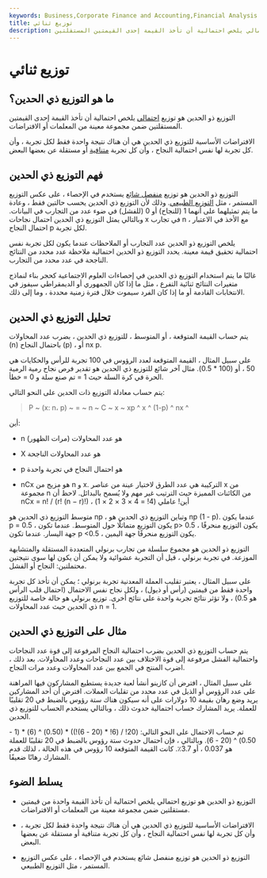 ```yaml
---
keywords: Business,Corporate Finance and Accounting,Financial Analysis
title: توزيع ثنائي
description: التوزيع ذو الحدين هو توزيع احتمالي يلخص احتمالية أن تأخذ القيمة إحدى القيمتين المستقلتين.
---
```


# توزيع ثنائي
## ما هو التوزيع ذي الحدين؟

التوزيع ذو الحدين هو توزيع [احتمالي](/probabilitydistribution) يلخص احتمالية أن تأخذ القيمة إحدى القيمتين المستقلتين ضمن مجموعة معينة من المعلمات أو الافتراضات.

الافتراضات الأساسية للتوزيع ذي الحدين هي أن هناك نتيجة واحدة فقط لكل تجربة ، وأن كل تجربة لها نفس احتمالية النجاح ، وأن كل تجربة [متنافية](/mutuallyexclusive) أو مستقلة عن بعضها البعض.

## فهم التوزيع ذي الحدين

التوزيع ذو الحدين هو توزيع [منفصل شائع](/discrete-distribution) يستخدم في الإحصاء ، على عكس التوزيع المستمر ، مثل [التوزيع الطبيعي](/normaldistribution). وذلك لأن التوزيع ذي الحدين يحسب حالتين فقط ، وعادة ما يتم تمثيلهما على أنهما 1 (للنجاح) أو 0 (للفشل) في ضوء عدد من التجارب في البيانات. وبالتالي يمثل التوزيع ذي الحدين احتمال نجاحات x في تجارب n ، مع الأخذ في الاعتبار احتمال النجاح p لكل تجربة.

يلخص التوزيع ذو الحدين عدد التجارب أو الملاحظات عندما يكون لكل تجربة نفس احتمالية تحقيق قيمة معينة. يحدد التوزيع ذو الحدين احتمالية ملاحظة عدد محدد من النتائج الناجحة في عدد محدد من التجارب.

غالبًا ما يتم استخدام التوزيع ذي الحدين في إحصاءات العلوم الاجتماعية كحجر بناء لنماذج متغيرات النتائج ثنائية التفرع ، مثل ما إذا كان الجمهوري أو الديمقراطي سيفوز في الانتخابات القادمة أو ما إذا كان الفرد سيموت خلال فترة زمنية محددة ، وما إلى ذلك.

## تحليل التوزيع ذي الحدين

يتم حساب القيمة المتوقعة ، أو المتوسط ، للتوزيع ذي الحدين ، بضرب عدد المحاولات (n) باحتمال النجاح (p) ، أو nx p.

على سبيل المثال ، القيمة المتوقعة لعدد الرؤوس في 100 تجربة للرأس والحكايات هي 50 ، أو (100 * 0.5). مثال آخر شائع للتوزيع ذي الحدين هو تقدير فرص نجاح رمية الرمية الحرة في كرة السلة حيث 1 = تم صنع سلة و 0 = خطأ.

يتم حساب معادلة التوزيع ذات الحدين على النحو التالي:

>

> P ~ (x: n، p) ~ = ~ n ~ C ~ x ~ xp ^ x ^ (1-p) ^ nx ^

>

أين:

- n هو عدد المحاولات (مرات الظهور)

- X هو عدد المحاولات الناجحة

- p هو احتمال النجاح في تجربة واحدة

- nCx هو مزيج من n و x. التركيبة هي عدد الطرق لاختيار عينة من عناصر x من مجموعة n من الكائنات المميزة حيث الترتيب غير مهم ولا يُسمح بالبدائل. لاحظ أن nCx = n! / (r! (n − r)!) ، أين! عاملي (4! = 4 × 3 × 2 × 1)

متوسط التوزيع ذي الحدين هو np ، وتباين التوزيع ذي الحدين هو np (1 - p). عندما يكون p = 0.5 ، يكون التوزيع متماثلًا حول المتوسط. عندما تكون p> 0.5 ، يكون التوزيع منحرفًا جهة اليسار. عندما تكون p <0.5 ، يكون التوزيع منحرفًا جهة اليمين.

التوزيع ذو الحدين هو مجموع سلسلة من تجارب برنولي المتعددة المستقلة والمتشابهة الموزعة. في تجربة برنولي ، قيل أن التجربة عشوائية ولا يمكن أن يكون لها سوى نتيجتين محتملتين: النجاح أو الفشل.

على سبيل المثال ، يعتبر تقليب العملة المعدنية تجربة برنولي ؛ يمكن أن تأخذ كل تجربة واحدة فقط من قيمتين (رأس أو ذيول) ، ولكل نجاح نفس الاحتمال (احتمال قلب الرأس هو 0.5) ، ولا تؤثر نتائج تجربة واحدة على نتائج أخرى. توزيع برنولي هو حالة خاصة للتوزيع ذي الحدين حيث عدد المحاولات n = 1.

## مثال على التوزيع ذي الحدين

يتم حساب التوزيع ذي الحدين بضرب احتمالية النجاح المرفوعة إلى قوة عدد النجاحات واحتمالية الفشل مرفوعة إلى قوة الاختلاف بين عدد النجاحات وعدد المحاولات. بعد ذلك ، اضرب المنتج في الجمع بين عدد المحاولات وعدد مرات النجاح.

على سبيل المثال ، افترض أن كازينو أنشأ لعبة جديدة يستطيع المشاركون فيها المراهنة على عدد الرؤوس أو الذيل في عدد محدد من تقلبات العملات. افترض أن أحد المشاركين يريد وضع رهان بقيمة 10 دولارات على أنه سيكون هناك ستة رؤوس بالضبط في 20 تقليبًا للعملة. يريد المشارك حساب احتمالية حدوث ذلك ، وبالتالي يستخدم الحساب للتوزيع ذي الحدين.

تم حساب الاحتمال على النحو التالي: (20! / (6! * (20 - 6)!)) * (0.50) ^ (6) * (1 - 0.50) ^ (20 - 6). وبالتالي ، فإن احتمال حدوث ستة رؤوس بالضبط في 20 تقليبًا للعملة هو 0.037 ، أو 3.7٪. كانت القيمة المتوقعة 10 رؤوس في هذه الحالة ، لذلك قدم المشارك رهانًا ضعيفًا.

## يسلط الضوء

- التوزيع ذو الحدين هو توزيع احتمالي يلخص احتمالية أن تأخذ القيمة واحدة من قيمتين مستقلتين ضمن مجموعة معينة من المعلمات أو الافتراضات.

- الافتراضات الأساسية للتوزيع ذي الحدين هي أن هناك نتيجة واحدة فقط لكل تجربة ، وأن كل تجربة لها نفس احتمالية النجاح ، وأن كل تجربة متنافية أو مستقلة عن بعضها البعض.

- التوزيع ذو الحدين هو توزيع منفصل شائع يستخدم في الإحصاء ، على عكس التوزيع المستمر ، مثل التوزيع الطبيعي.

